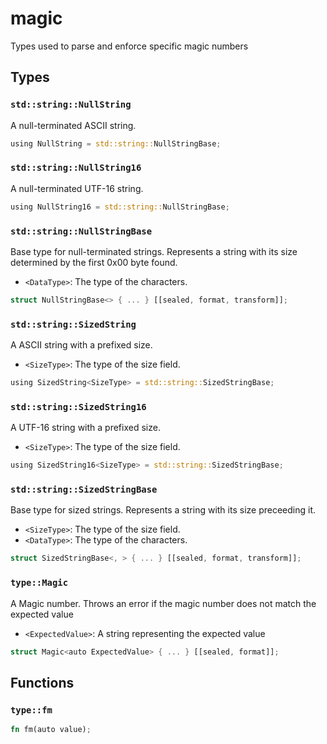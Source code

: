 # magic
Types used to parse and enforce specific magic numbers


## Types

### `std::string::NullString`

A null-terminated ASCII string.

```rust
using NullString = std::string::NullStringBase;
```
### `std::string::NullString16`

A null-terminated UTF-16 string.

```rust
using NullString16 = std::string::NullStringBase;
```
### `std::string::NullStringBase`

Base type for null-terminated strings. Represents a string with its size determined by the first 0x00 byte found.
- `<DataType>`: The type of the characters.

```rust
struct NullStringBase<> { ... } [[sealed, format, transform]];
```
### `std::string::SizedString`

A ASCII string with a prefixed size.
- `<SizeType>`: The type of the size field.

```rust
using SizedString<SizeType> = std::string::SizedStringBase;
```
### `std::string::SizedString16`

A UTF-16 string with a prefixed size.
- `<SizeType>`: The type of the size field.

```rust
using SizedString16<SizeType> = std::string::SizedStringBase;
```
### `std::string::SizedStringBase`

Base type for sized strings. Represents a string with its size preceeding it.
- `<SizeType>`: The type of the size field.
- `<DataType>`: The type of the characters.

```rust
struct SizedStringBase<, > { ... } [[sealed, format, transform]];
```
### `type::Magic`

A Magic number. Throws an error if the magic number does not match the expected value
- `<ExpectedValue>`: A string representing the expected value

```rust
struct Magic<auto ExpectedValue> { ... } [[sealed, format]];
```


## Functions

### `type::fm`


```rust
fn fm(auto value);
```

